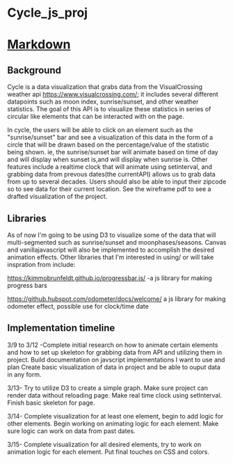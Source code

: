 # Cycle_js_proj

# [Markdown](./project_docs/cycle_wire_frame.pdf)

## Background

Cycle is a data visualization that grabs data from the VisualCrossing weather api  https://www.visualcrossing.com/; it includes several different datapoints such as moon index, sunrise/sunset, and other weather statistics. The goal of this API is to visualize these statistics in series of circular like elements that can be interacted with on the page. 

In cycle, the users will be able to click on an element such as the "sunrise/sunset" bar and see a visualization of this data in the form of a circle that will be drawn based on the percentage/value of the statistic being shown. ie, the sunrise/sunset bar will animate based on time of day and will display when sunset is,and will display when sunrise is. Other features include a realtime clock that will animate using setinterval, and grabbing data from prevous dates(the currentAPI) allows us to grab data from up to several decades. Users should also be able to input their zipcode so to see data for their current location. 
See the wireframe pdf to see a drafted visualization of the project. 

## Libraries
As of now I'm going to be using D3 to visualize some of the data that will multi-segmented such as sunrise/sunset and moonphases/seasons. Canvas and vanillajavascript will also be implemented to accomplish the desired animation effects. 
Other libraries that I'm interested in using/ or will take inspration from include: 

https://kimmobrunfeldt.github.io/progressbar.js/ 
-a js library for making progress bars 

https://github.hubspot.com/odometer/docs/welcome/
a js library for making odometer effect, possible use for clock/time date 




## Implementation timeline 
3/9 to 3/12 -Complete initial research on how to animate certain elements and how to set up skeleton for grabbing data from API and utilizing them in project. Build documentation on javscript implementations I want to use and plan 
Create basic visualization of data in project and be able to ouput data in any form.

3/13-  Try to utilize D3 to create a simple graph. Make sure project can render data without reloading page. Make real time clock using setInterval. Finish basic skeleton for page. 

3/14- Complete visualization for at least one element, begin to add logic for other elements. Begin working on animating logic for each element. Make sure logic can work on data from past dates.

3/15- Complete visualization for all desired elements, try to work on animation logic for each element. Put final touches on CSS and colors.







